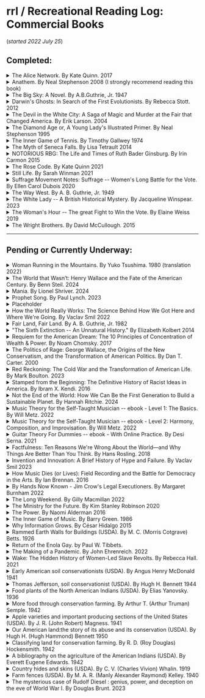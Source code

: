 # rrl / Recreational Reading Log: Commercial Books  
(*started 2022 July 25*)  

## Completed:  

<details><summary>The Alice Network.  By Kate Quinn.  2017</summary>  

### The Alice Network.  
Audio: https://www.overdrive.com/media/2985766/the-alice-network  
Ebook: https://www.overdrive.com/media/2952389/the-alice-network  
http://www.katequinnauthor.com/books/the-alice-network  
By [Kate Quinn](https://en.wikipedia.org/wiki/Kate_Quinn).  
Reading Notes:  See the [Wikipedia Summary](https://en.wikipedia.org/wiki/The_Alice_Network)  
Wikipedia Summary: https://en.wikipedia.org/wiki/The_Alice_Network  
Also see an [NPR Summary](https://www.npr.org/2017/06/08/530794379/the-alice-network-is-a-crackling-tale-of-spies-and-suspense)  

</details>


<details><summary><a name="anathem_neal_stephenson"></a>Anathem. By Neal Stephenson  2008 (I strongly recommend reading this book)</summary>

### Anathem.  
eBook: https://www.overdrive.com/media/171066/anathem  
Audio: https://www.overdrive.com/media/180366/anathem  
https://www.nealstephenson.com/anathem.html  
By [Neal Stephenson](https://en.wikipedia.org/wiki/Neal_Stephenson) (1959 - _)  
Published 2008, 937 pages.  

See the plot summary at: https://en.wikipedia.org/wiki/Anathem#Plot_summary  
When you are finished with the book (*or whenever...*) consider reading Stephenson's [Acknowledgments page](https://www.nealstephenson.com/acknowledgments.html) to get a sense of what parts of this story are more tightly coupled to other's ideas.  

<details>
<summary>Reading Notes: </summary>

This story has enormous scope, incorporating a broad spectrum of [science fiction](https://en.wikipedia.org/wiki/List_of_science_fiction_themes) and [religious](https://en.wikipedia.org/wiki/List_of_religious_ideas_in_science_fiction) themes as it builds out science, technology, religion, and secular societies across multiple worlds.  
Some Quotes from the book:  
>Its general import is that one should never believe a thing only because one wishes that it were true.  

>They knew many things but had no idea why.  And strangely this made them more, rather than less, certain that they were right.  

>"That is the kind of beauty that I was trying to get you to see," Orolo told me. "Nothing is more important than that you see and love the beauty that is right in front of you, or else you will have no defense against the ugliness that will hem you in and come at you in so many ways."  

>Thousands of years ago, the work that people did had been broken down into jobs that were the same every day, in organizations where people were interchangeable parts.  All of the story had been bled out of their lives.  That was how it had to be; it was how you got a productive economy.  But it would be easy to see a will at work behind this: not exactly an evil will, but a selfish will.  The people who made this system thus were jealous, not of money and not of power but of story.  If their employees came home at day's end with interesting stories to tell, it meant something had gone wrong...  

>There is no longer superposition.  No wavefunction collapse.  Just a lot of copies of me -- of my brain -- each really existing in a different parallel cosmos.  The cosmos model residing in each of those parallel brains is really, definitely in one state or another.  And they interfere with one another.  

>Quantum interference -- the crosstalk among similar quantum states -- knits the different versions of your brain together.  

>Hearing was worse than useless; I was sorry I'd been born with ears.  

>And it happened all the time that the compromise between two perfectly rational altrnatives was something that made no sense at all.  

>There is one universe, by the definition of *universe*. It is not the cosmos we see through our eyes and our telescopes -- *that* is but a single Narrative, a thread winding through a Hemm space shared by many other Narratives besides ours.  Each Narrative looks like a cosmos alone, to any consciousness that partakes of it.  

>...the only way to determine the direction of time's arrow was to measure the amount of disorder in a system. The cosmos seems oblivious to time.  It only matters to us.  Consciousness is time-constituting.  We build time up out of instantaneous impressions that flow in through our sensory organs at each moment.  

>We don't give our consciousness sufficient credit for its ability to take in noisy, ambiguous, contradictory givens from the senses, and sort it out... to confer *thisness* on what we perceive.  ...absolutely necessary from an evolutionary standpoint...  

>The full cosmos consists of the physical stuff and consciousness.  Take away the consciouness and it's only dust; add consciousness and you get things, ideas, and time.  

>"All right, already!  I get it! The Hylaean Flow brings about convergent development of consciousness-bearing systems across worldtracks!  But where is the payoff?  There's got to be more to it than this big ship roaming from cosmos to cosmos collecting sample populations and embalming them in spheres."  

>I thought that I was like a man lame in one leg, who learned to move about well enough that all awareness of his disability had passed out of his mind.  And yet, when he tried to go on a journey, he kept finding himself back where he had started, since his weak leg made him go in circles.  But if he found a partner who was weak in the other leg, and the two of them set out as companions...  

>Then I happened to glance down at the coffin beside my knee, and wondered... Who had given the order...  

>There are certain worldtracks -- certain states of affairs -- that are only compatible with certain persons' being...absent.  

>Upsight: A sudden, usually unlooked-for moment of clear understanding.  

>The mystic nails a symbol to one meaning that was true for a moment but soon becomes false.  The poet, on the other hand, sees that truth *while it's true* but understands that symbols are always in flux and that their meanings are fleeting.... Anyway, my point is that guys like Flec have a weakness, almost a kind of addiction, for the mystical, as opposed to poetic, way of using their minds.  

>...the evolution of our minds from bits of inanimate matter was more beautiful and more extraordinary than any of the miracles cataloged down through the ages by the religions of our world. And so he had an instinctive skepticism of any system of thought, religious or theorical, that pretended to encompass that miracle, and in so doing sought to draw limits around it.  

>I was an adjunct professor, which means that I was given the most unpleasant and unrewarding teaching assignments with no opportunity for university-supported research, no job security, and no benefits.  Also the pay was terrible...  

>Well, that would challenge certain assumptions about the nature of reality that I did not even know I had.  

</details>

</details>


<details><summary><a name="the_big_sky_by_a_b_guthrie"></a>The Big Sky: A Novel. By A.B.Guthrie, Jr. 1947</summary>  

### The Big Sky.  
Book: https://en.wikipedia.org/wiki/The_Big_Sky_(novel)  (*It seems [widely available](https://duckduckgo.com/?t=h_&q=the+big+sky+by+a.b.+guthrie+jr&ia=web) in libraries and commercially.*)  
Audio: https://www.overdrive.com/media/1222142/the-big-sky (14:24)  
By [A.B.Guthrie, Jr. (Alfred Bertram Guthrie, Jr.)](https://en.wikipedia.org/wiki/A._B._Guthrie_Jr.) (1901 - 1991)  

Reader notes: A classic [western](https://en.wikipedia.org/wiki/Western_(genre)) novel.  It begins in the 1830s about Boone Caudill, Jim Deakins, and Dick Summers.  
After a fight with his father, *Boone* takes his unconscious father's rifle and runs away to *the West* and *the mountains*.  Boone starts his flight as a scared child, but as he overcomes numerous challenges facing him as a penniless runaway he gains confidence in himself and in his *plan* to head *West*.  Jim Deakins joins *Boone* along the road in Kentucky. In St. Louis they join a [keelboat](https://en.wikipedia.org/wiki/Keelboat) team that includes Dick Summers heading up the Missouri River -- headed West. After their keelboat meets with disaster, they stick together trapping and hunting in the mountains for years.  When Dick Summers *goes back East* as an *old man*, Boone and Jim continue together and spend time with the Blackfeet Piegan Indians. Then Boone travels back to Kentucky after receiving a letter from his mother.  Finally, Boone begins a journey West again, stopping to talk with Dick Summers, now farming in Missouri, and coming to a vague *understanding* that *The West* of his dreams is gone and his behavior has left him unmoored and without a sense of his future.  
The story's central character Boone Caudill learns to be an expert trapper, hunter, and tracker -- *joining* nature and observing his environment with all his senses.  He is able to endure enormous suffering from long travel on horseback and on foot and camping in melting heat and sharp cold, from injury, and from lack of food.  As far as that goes, he is a classic, maybe even heroic "[mountain man](https://en.wikipedia.org/wiki/Mountain_man)."  But from many perspectives, Boone Caudill also seems like an anti-hero.  He steals a gun, steals a boat, steals horses, murders repeatedly without remorse.  He is often ill-tempered, unfriendly, even hostile.  He is inarticulate in speech and thought.  This combination often makes him a rough, sporatically dangerous, even malicious character.  
A.B.Guthrie's writing is the hero of this story.  He drew me in and took me on repeated journeys through the mountains, plains and rivers of the 1830s American mountain West.  His humans seem human, and I could *see* and *feel* the world within which the story took place.  Through character's thinking and dialog, the author also presents a range of attitudes and perspectives toward the land and resource *theft*, the cultural and literal genocide of indigenous peoples that was practiced across the American West in the 19th century.  
If you are interested in the topic of *mountain men* in the 19th century but want non-fiction, you might try the biography of [Joseph L. Meek](https://en.wikipedia.org/wiki/Joseph_Meek), "[Eleven Years in the Rocky Mountains and Life on the Frontier](https://mccright.github.io/rrl/AudioBooks/)." By [Frances A. Fuller Victor](https://en.wikipedia.org/wiki/Frances_Fuller_Victor), 1870.  Audio: https://librivox.org/eleven-years-in-the-rocky-mountains-and-a-life-on-the-frontier-by-frances-a-fuller-victor/ (13:39) and text: https://www.gutenberg.org/ebooks/39465  
My copy of this book was a loan from a brother-in-law.  It was printed in 1980 and included a helpful map in the front.  This was excellent recreational reading and I recommend it to everyone having even a hint of interest in this genre!  
This is the first book in a series that also includes: "The Way West." and "Fair Land, Fair Land." (*see their entries on this page*)  

Wikipedia Summary: https://en.wikipedia.org/wiki/The_Big_Sky_(novel)  
Additional Resources: https://westernamericanliterature.com/a-b-guithre/  

</details>


<details>
<summary>Darwin's Ghosts: In Search of the First Evolutionists. By Rebecca Stott.  2012</summary>  

### Darwin's Ghosts: In Search of the First Evolutionists.  
https://catalog.urbandalelibrary.org/polaris/search/title.aspx?ctx=3.1033.0.0.3&pos=4&cn=146154  
By [Stott, Rebecca](https://en.wikipedia.org/wiki/Rebecca_Stott)  (1964 - ___)  

Reader's Notes: From the highest level, "Darwin's Ghosts" is "[2,200-year history of Darwin's predecessors](https://en.wikipedia.org/wiki/Rebecca_Stott)" along with investigating how the work of those individuals on the origins of life influenced the arts and popular culture.  The author investigates the idea of "transmutation" [more thoroughly than did Darwin](https://www.theguardian.com/books/2012/jun/01/darwins-ghosts-rebecca-stott-review). Example... While Europe drug through the middle ages Viking long boats were invading Britain, in Basra and Bagdad, elites paid for the expansion and distribution of knwoledge...  Ninth century Abbasid empire scholar called [al-Jāḥiẓ](https://en.wikipedia.org/wiki/Al-Jahiz) was part of a corp of translators, translating earlier manuscripts while also creating new books.  al-Jāḥiẓ, "to fulfil his moral obligation to God, an obligation enjoined by the [Quran](https://en.wikipedia.org/wiki/Quran) to look closely and search for understanding," wrote about nature's interconnectedness, ecosystems and survival of the fittest in his unfinished, 7-volume book of "Living Beings"...  Stott moves on through contributions of [Aristotle](https://en.wikipedia.org/wiki/Aristotle), [Leonardo da Vinci](https://en.wikipedia.org/wiki/Leonardo_da_Vinci), [Benoît de Maillet (Telliamed)](https://en.wikipedia.org/wiki/Beno%C3%AEt_de_Maillet), [Bernard Palissy](https://en.wikipedia.org/wiki/Bernard_Palissy), [Abraham Tremblay](https://en.wikipedia.org/wiki/Abraham_Trembley), [Denis Diderot](https://en.wikipedia.org/wiki/Denis_Diderot), [Jean-Baptiste Lamarck](https://en.wikipedia.org/wiki/Jean-Baptiste_Lamarck), [Constantine Samuel Rafinesque](https://en.wikipedia.org/wiki/Constantine_Samuel_Rafinesque), [Robert Edmond Grant](https://en.wikipedia.org/wiki/Robert_Edmond_Grant), [Robert Chambers](https://en.wikipedia.org/wiki/Robert_Chambers_(publisher,_born_1802)), [Alfred Wallace](https://en.wikipedia.org/wiki/Alfred_Russel_Wallace) and more.  Many of them performed their investigations and built their arguments/explanations in the context of "governing" bodies and accompanying systems which demanded conformance with the idea that "[everything was presumed to have been created perfectly by God](https://www.bookbrowse.com/reviews/index.cfm/book_number/2721/darwins-ghosts)" -- sometimes under threat of death.  

Third Party Reviews / Summaries:  
"Darwin's Ghosts by Rebecca Stott – review." By Richard Fortey, Fri 1 Jun 2012. (accessed 2023-09-19)  [https://www.theguardian.com/books/2012/jun/01/darwins-ghosts-rebecca-stott-review](https://www.theguardian.com/books/2012/jun/01/darwins-ghosts-rebecca-stott-review)  
https://catalog.urbandalelibrary.org/polaris/search/title.aspx?ctx=3.1033.0.0.3&pos=4&cn=146154  
>A NEW YORK TIMES NOTABLE BOOK "[An] extraordinarily wide-ranging and engaging book [about] the men who shaped the work of Charles Darwin . . . a book that enriches our understanding of how the struggle to think new thoughts is shared across time and space and people."-- The Sunday Telegraph (London) Soon after the publication of On the Origin of Species, Charles Darwin received an unsettling letter that accused him of taking credit for a theory that had already been discovered by others. Realizing his error of omission, Darwin tried to trace all of the natural philosophers who had laid the groundwork for his theory, but he found that history had already forgotten many of them. Rebecca Stott goes in search of these ghosts, telling the epic story of the discovery of evolution and natural selection from Aristotle to the ninth-century Arab writer Al-Jahiz to Leonardo da Vinci to the brilliant naturalists of the Jardin des Plantes to Alfred Wallace and Erasmus Darwin, and finally to Charles Darwin himself. Evolution was not discovered single-handedly. It was an idea that was advanced over centuries by daring individuals across the globe who had the imagination to speculate on nature's extraordinary ways--and the courage to articulate such speculations at a time when to do so was often considered heresy. Praise for Darwin's Ghosts "Absorbing . . . Stott captures the breathless excitement of an investigation on the cusp of the unknown. . . . A lively, original book."-- The New York Times Book Review "Stott's research is broad and unerring; her book is wonderful. . . . An exhilarating romp through 2,000 years of fascinating scientific history."-- Nature "Stott brings Darwin himself to life. . . . [She] writes with a novelist's flair. . . . Darwin and the 'ghosts' so richly described in Ms. Stott's enjoyable book are the descendants of Aristotle and Bacon and the ancestors of today's scientists."-- The Wall Street Journal "Riveting . . . Stott has done a wonderful job in showing just how many extraordinary people had speculated on where we came from before the great theorist dispelled all doubts."-- The Guardian (U.K.)  

</details>


<details><summary><a name="devil_in_the_white_city"></a>The Devil in the White City: A Saga of Magic and Murder at the Fair that Changed America. By Erik Larson. 2004</summary>

### The Devil in the White City: A Saga of Magic and Murder at the Fair that Changed America.  
https://www.penguinrandomhouse.com/books/98115/the-devil-in-the-white-city-by-erik-larson/  
By [Erik Larson](https://en.wikipedia.org/wiki/Erik_Larson_(author))  (1954 - ), Published 2004, Vintage, 447 pages.  

Reading Notes:  An interesting investigation of the 1893 Chicago World's Fair, and the serial murderer [Herman Webster Mudgett](https://en.wikipedia.org/wiki/H._H._Holmes) (a.k.a. Dr. Henry Howard Holmes or H. H. Holmes) who took advantage of those attracted to the city during its construction and run-time. See the [Wikipedia summary](https://en.wikipedia.org/wiki/The_Devil_in_the_White_City) for a more thorough review.  

3rd Party Summaries:  
https://en.wikipedia.org/wiki/The_Devil_in_the_White_City  
https://www.nytimes.com/2003/02/10/books/books-of-the-times-add-a-serial-murderer-to-1893-chicago-s-opulent-overkill.html  
https://www.readinggroupguides.com/reviews/the-devil-in-the-white-city/guide  
https://www.sparknotes.com/lit/the-devil-in-the-white-city/summary/  


</details>


<details><summary><a name="the_diamond_age_neal_stephenson"></a>The Diamond Age or, A Young Lady's Illustrated Primer.  By Neal Stephenson  1995</summary>

### The Diamond Age or, A Young Lady's Illustrated Primer  
eBook: https://www.overdrive.com/media/36903/the-diamond-age  
https://en.wikipedia.org/wiki/The_Diamond_Age  
https://search.worldcat.org/formats-editions/30894530  
By [Neal Stephenson](https://en.wikipedia.org/wiki/Neal_Stephenson) (1959 - _)  
Published 1995  pages 455  
Summary:  
..."nanotechnology made nearly anything possible, and so the cultural role in deciding what *should* be done with it had become far more important than imagining what *could* be done with it." (page 37)  This book [covers a lot of territory](https://en.wikipedia.org/wiki/The_Diamond_Age).  Written in the early 1990s, Stephenson created a world in the 3rd or 4th decade of the 21st century where nanotechnology had changed *everything* and humanity was characterized by extreme tribalism.  

</details>


<details><summary><a name="inner_game_of_tennis_timothy_gallwey"></a>The Inner Game of Tennis.  By Timothy Gallwey  1974</summary>

### The Inner Game of Tennis.  
https://archive.org/details/innergameoftenni00gall  
By [Timothy Gallwey](https://en.wikipedia.org/wiki/Timothy_Gallwey)  published 1974  

Reading notes: "*The Inner Game of _______*" takes place in the mind. Many of us too often struggle with nervousness, self doubt, and fear of failure while participating in activities we hope(d) to love and excel at. This book is about ways to strip away some (*and for some, a lot*) of that unproductive thinking while learning about the type of concentration that can support a new level of excellence. This book uses tennis as a vehicle to explore these processes, but it seems useful to those involved in any sport as well as appreciative spectators.  

[Review on Gates Notes](https://www.gatesnotes.com/Books/The-Inner-Game-of-Tennis):  
>"Tennis has evolved over the years. The best players in the world today play a very different style from the champions of 50 years ago. But The Inner Game of Tennis is just as relevant today as it was in 1974. Even as the outer game has changed, the inner game has remained the same." From [Bill Gates](https://www.gatesnotes.com/Books/The-Inner-Game-of-Tennis)  

</details>


<details><summary>The Myth of Seneca Falls.  By Lisa Tetrault  2014</summary>

### The Myth of Seneca Falls -- Memory and the Women's Suffrage Movement, 1848-1898.  
https://www.overdrive.com/media/3347264/the-myth-of-seneca-falls  
https://uncpress.org/book/9781469633503/the-myth-of-seneca-falls/  
By [Lisa Tetrault](https://www.cmu.edu/dietrich/history/people/faculty/tetrault.html), 2014, The University of North Carolina Press  
Explores some of the core myth-making establishing the widely-accepted narrative of the women's suffrage movement in the U.S.  
  
</details>


<details><summary><a name="notorious_rbg"></a>NOTORIOUS RBG: The Life and Times of Ruth Bader Ginsburg.  By Irin Carmon  2015</summary>

### Notorious RBG: The Life and Times of Ruth Bader Ginsburg  
Audio: https://www.overdrive.com/media/2396486/notorious-rbg  
Ebook: https://www.overdrive.com/media/2122662/notorious-rbg  
This is an often uncritical "[Ruth Bader](https://en.wikipedia.org/wiki/Ruth_Bader_Ginsburg) Ginsburg Museum" well-described in a 2015 NYT book review here: [https://www.nytimes.com/2015/12/06/books/review/notorious-rbg-the-life-and-times-of-ruth-bader-ginsburg.html](https://www.nytimes.com/2015/12/06/books/review/notorious-rbg-the-life-and-times-of-ruth-bader-ginsburg.html)  
By [Irin Carmon](https://en.wikipedia.org/wiki/Irin_Carmon) and [Shana Knizhnik](https://en.wikipedia.org/wiki/Shana_Knizhnik), published 2015.  

</details>


<details><summary>The Rose Code. By Kate Quinn  2021</summary>

### The Rose Code.  
Audio: https://www.overdrive.com/media/5761753/the-rose-code  
Ebook: https://www.overdrive.com/media/5537221/the-rose-code  
[https://catalog.urbandalelibrary.org/...](https://catalog.urbandalelibrary.org/polaris/search/searchresults.aspx?ctx=3.1033.0.0.3&type=Keyword&term=the%20rose%20code&by=TI&sort=RELEVANCE&limit=TOM=*&query=&page=0&searchid=3)  
https://www.katequinnauthor.com/books/the-rose-code/  
By [Kate Quinn](https://en.wikipedia.org/wiki/Kate_Quinn).  
Reading Notes:  
This is a useful and entertaining (*fictional*) history about the WWII cryptographers (*and others*) of Bletchley Park -- the operators and mathematicians that play a material role in the history of computers and code-breaking.  

</details>


<details><summary><a name="still_life_sarah_winman"></a>Still Life.  By Sarah Winman 2021  </summary>

### Still Life.  
https://www.penguinrandomhouse.com/books/670069/still-life-by-sarah-winman/  
By [Sarah Winman](https://en.wikipedia.org/wiki/Sarah_Winman) and [and interview here](https://www.abc.net.au/news/2022-08-06/sarah-winman-still-life-book-interview/101300474) (1964 - ),  G.P. Putnam's Sons, Publication date: November 2, 2021; 464 pages  

Reading Notes:  
Quote:  
>A meager stain in the corridors of history, that's all we are. A little mark of scuff.  

This is an excellent story about a collection of kind people starting with a chance meeting in 1940s wartime Italy, then a neighborhood bar in London after the war, and a neighborhood in Florence in the 1950s, 60s, and into the 70s.  *see the either or both of the reviews below...*  

3rd Party Summaries:  
[NYT Review By Lauren Fox](https://www.nytimes.com/2021/11/02/books/review/still-life-sarah-winman.html), and [Washington Post Review By Ron Charles](https://www.washingtonpost.com/entertainment/books/still-life-sarah-winman-book-review/2021/11/22/2eb81bca-4bcc-11ec-b0b0-766bbbe79347_story.html)  

</details>


<details><summary>Suffrage Movement Notes: Suffrage -- Women's Long Battle for the Vote.  By Ellen Carol Dubois  2020</summary>

### Suffrage Movement Notes: Suffrage -- Women's Long Battle for the Vote.  
https://www.simonandschuster.com/books/Suffrage/Ellen-Carol-DuBois/9781501165184  
By [Ellen Carol Dubois](https://ellencaroldubois.com/about/), 2020, Simon & Schuster.  
Summary:  
...explores 75 years of suffrage struggle, Organized into four episodes:  first, "universal suffrage" -- the vote for all U.S. citizens; second, Gilded Age expansion of suffrage support and intersections with other organizations, especially the WTCU; third, highlighting the states that were able to enfranchise four million women by 1914; and finally, the final push for the Nineteenth Amendment in 1920.  
  
</details>


<details>
<summary><a name="the_way_west_by_a_b_guthrie"></a>The Way West. By A. B. Guthrie, Jr.  1949 </summary>

### The Way West.  
This book appears to be widely available.  Mine was a physical paperback borrowed from a brother-in-law.  
Audio: https://www.overdrive.com/media/9005495/the-way-west  
By [A.B.Guthrie, Jr. (Alfred Bertram Guthrie, Jr.)](https://en.wikipedia.org/wiki/A._B._Guthrie_Jr.) (1901 - 1991)  
Obituary:  https://www.nytimes.com/1991/04/27/obituaries/ab-guthrie-jr-is-dead-at-90-won-pulitzer-for-the-way-west.html  
      and  https://timesmachine.nytimes.com/timesmachine/1991/04/27/148192.html?pageNumber=13  

Reader notes: A classic [western](https://en.wikipedia.org/wiki/Western_(genre)) novel.  It begins in the 1840s and is told largely through a focus on Lije Evans and Dick Summers (who had been farming in Missouri) as they set out with a group on one of the earliest traverses of the [Oregon Trail](https://en.wikipedia.org/wiki/Oregon_Trail).  That said, Guthrie excells at building scenes and sub-plots through the eyes of others along the way.  His writing about heroic (*as well as the less-than heroic*) men and women that explored and "*settled*" the American West is an example of [Western Fiction](https://en.wikipedia.org/wiki/Western_fiction) at its best.  In their pursuit of "*free*" land in Oregon, Guthrie's characters seem less concerned about the land and resource *theft* and the cultural and literal genocide of indigenous peoples that was practiced across the American West in the 19th century than some of central personalities of his earlier "[The Big Sky](#the_big_sky_by_a_b_guthrie)."  While he references some negative outcomes of colonization, cultural and literal genocide -- the value of indigenous peoples is generally outside the scope of his narrative.  The impacts of that colonization continue through today. He also incorporates references to slavery & derogatory terms for the enslaved.  This book may be hurtful to some.

My copy of this book was a loan from a brother-in-law.  It was printed in 2002 and included three helpful maps.  This was excellent recreational reading and I recommend it to everyone having even a hint of interest in this genre!  
This is the second book in a series that also includes: "The Big Sky." and "Fair Land, Fair Land." (*[see their entries on this page](#the_big_sky_by_a_b_guthrie)*)  

Wikipedia Summary: https://en.wikipedia.org/wiki/The_Way_West  
ENotes Summary: https://www.enotes.com/topics/way-west  

</details>


<details><summary><a name="white_lady_jacqueline_winspear"></a>The White Lady -- A British Historical Mystery. By Jacqueline Winspear. 2023 </summary>

### The White Lady -- A British Historical Mystery.  
eBook: https://www.overdrive.com/media/9080904/the-white-lady  
Audio: https://www.overdrive.com/media/9068653/the-white-lady  
By [Jacqueline Winspear](https://en.wikipedia.org/wiki/Jacqueline_Winspear) (1955 - )  
Bio on her own web site: https://jacquelinewinspear.com/about/  
Also a bio on Wikiwand: https://www.wikiwand.com/en/Jacqueline_Winspear  
  
Reading Notes: Set in Post WWII Britain in 1947, 40-something former spy Elinor White, veteran of two wars, faces an organized crime gang in London, exposes corruption from Scotland Yard (*and beyond, to the highest levels of government*).  As the story opens, a very private White lives in a "grace and favor" property just outside Shacklehurst, in rural Kent.  Londoners, Jim Mackie, wife Rose, and their toddler Susie move in next door -- when Jim takes a job as a farm worker.  Mackie's are trying to *escape* from their infamous London crime family, but that family has other plans...  White is drawn into conflict and the story begins...  

Review by Carol Memmott in the Washington Post: https://www.washingtonpost.com/books/2023/03/16/jacqueline-winspear-white-lady/  
Review by Laury A. Egan in the New York Journal of Books: https://www.nyjournalofbooks.com/book-review/white-lady-novel  
2021 Interview with Jacqueline Winspear: https://crimereads.com/jacqueline-winspear-how-i-became-a-mystery-writer-while-breaking-every-rule/  
A list of other reviews: https://bookmarks.reviews/reviews/all/the-white-lady/  

</details>


<details><summary>The Woman's Hour -- The great Fight to Win the Vote.  By Elaine Weiss  2019</summary>

### The Woman's Hour -- The great Fight to Win the Vote.  
Audio: https://www.overdrive.com/media/3359963/the-womans-hour  
Ebook: https://www.overdrive.com/media/3348755/the-womans-hour  
https://www.penguinrandomhouse.com/books/318833/the-womans-hour-by-elaine-weiss/  
By [Elaine Weiss](https://elaineweiss.com/bio/), 2019, Penguin Random House  
This is a close-up on Nashville and the people working there in the summer of 1920 as Tennessee becomes the final ratification of the 19th Amendment.  
</details>


<details><summary><a name="wright_brothers_david_mccullough"></a>The Wright Brothers. By David McCullough. 2015</summary>

### The Wright Brothers.  
Audio: https://www.overdrive.com/media/1815407/the-wright-brothers  
Ebook: https://www.overdrive.com/media/2145785/the-wright-brothers  
By [David McCullough](https://en.wikipedia.org/wiki/David_McCullough) (July 7, 1933 – August 7, 2022)  
[https://catalog.urbandalelibrary.org/...](https://catalog.urbandalelibrary.org/polaris/search/title.aspx?ctx=3.1033.0.0.3&pos=1&cn=178265)  
Readers Notes:  Author David McCullough describes the unique, courageous brothers, Wilbur and Orville Wright, who did the science, engineering, and construction leading to the first powered, heavier-than-air machine to achieve controlled, sustained flight with a pilot aboard on December 17, 1903 at Kitty Hawk, North Carolina.  McCullough carries the story through the brother's *perfection* of their machine and its marketing to a sometimes flight-crazed world, their efforts to protect their patents -- all the while providing context by weaving in the brother's family life.  
Wikipedia Summary: https://en.wikipedia.org/wiki/The_Wright_Brothers_(book)  

</details>


-----

## Pending or Currently Underway:  

<details>
<summary>Woman Running in the Mountains.  By Yuko Tsushima. 1980 (translation 2022)</summary>

### Woman Running in the Mountains  
ebook: https://www.overdrive.com/media/6180231/woman-running-in-the-mountains  
By [Yuko Tsushima, aka Satoko Tsushima](https://en.wikipedia.org/wiki/Y%C5%ABko_Tsushima)  (1947 – 2016)  
Translation by [Geraldine Harcourt](https://en.wikipedia.org/wiki/Geraldine_Harcourt)  (1952 – 2019)  

</details>


<details>
<summary>The World that Wasn’t: Henry Wallace and the Fate of the American Century. By Benn Steil. 2024 </summary>

### The World that Wasn’t: Henry Wallace and the Fate of the American Century.  
https://search.worldcat.org/title/1384410970?oclcNum=1384410970  
eBook: https://www.overdrive.com/media/9919904/the-world-that-wasnt  
Audio: https://www.overdrive.com/media/9936597/the-world-that-wasnt  
By [Benn Steil](https://en.wikipedia.org/wiki/Benn_Steil) ( - )  
687 pages  

Review by [Kevin Baskins](https://www.desmoinesregister.com/staff/12305216002/kevin-baskins/): [https://www.desmoinesregister.com/.../the-world-that-wasnt-...](https://www.desmoinesregister.com/story/news/politics/2024/04/08/the-world-that-wasnt-takes-critical-look-at-iowas-henry-a-wallace/73182185007/)  

</details>

<details>
<summary>Mania. By Lionel Shriver. 2024 </summary>

### Mania.   
eBook: https://www.amazon.com/Mania-Novel-Lionel-Shriver-ebook/dp/B0CBKJ8SCH/ref=tmm_kin_swatch_0?_encoding=UTF8&qid=&sr=    
By [Lionel Shriver](https://en.wikipedia.org/wiki/Lionel_Shriver)  (1957 – )  
Harper. 288 pp.  

Reading Notes:  
Review by [Maureen Corrigan]: "[Lionel Shriver pokes fun at woke culture, again](https://wapo.st/3xrKIgU)."

</details>


<details>
<summary>Prophet Song. By Paul Lynch. 2023 </summary>

### Prophet Song  
https://www.overdrive.com/media/10251263/prophet-song  
By [Paul Lynch](https://en.wikipedia.org/wiki/Paul_Lynch_(writer)) (1977 - )  

Reader Notes:  

[OverDrive Summary](https://www.overdrive.com/media/10251263/prophet-song):  
>On a dark, wet evening in Dublin, scientist and mother-of-four Eilish Stack answers her front door to find two officers from Ireland's newly formed secret police on her step. They have arrived to interrogate her husband, a trade unionist.  Ireland is falling apart, caught in the grip of a government turning towards tyranny. As the life she knows and the ones she loves disappear before her eyes, Eilish must contend with the dystopian logic of her new, unraveling country. How far will she go to save her family? And what-or who-is she willing to leave behind?  The winner of the Booker Prize 2023, Prophet Song presents a terrifying and shocking vision of a country sliding into authoritarianism and a deeply human portrait of a mother's fight to hold her family together.  

Review by [Aimée Walsh](https://aimeewalsh.com/): [https://www.theguardian.com/books/...prophet-song-by-paul-lynch-review...](https://www.theguardian.com/books/2023/sep/03/prophet-song-by-paul-lynch-review-a-tale-of-dublins-descent-into-dystopia-is-crucial-reading)  
Review by [Kristen Martin](https://www.kristenmartin.net/): [https://www.npr.org/...book-review-paul-lynch...prophet-song](https://www.npr.org/2023/12/11/1218053727/book-review-paul-lynch-booker-prize-winning-prophet-song)  
Review by [Benjamin Markovits](https://en.wikipedia.org/wiki/Benjamin_Markovits): [https://www.nytimes.com/...paul-lynch-prophet-song.html](https://www.nytimes.com/2023/12/01/books/review/paul-lynch-prophet-song.html)  
Review by [Ron Charles](https://en.wikipedia.org/wiki/Ron_Charles_(critic)): [https://www.washingtonpost.com/...booker-winner-prophet-song/](https://www.washingtonpost.com/books/2023/11/27/booker-winner-prophet-song/)  


</details>


<details>
<summary>Placeholder </summary>


</details>


<details>
<summary>How the World Really Works: The Science Behind How We Got Here and Where We're Going.  By Vaclav Smil 2022  </summary>

### How the World Really Works: The Science Behind How We Got Here and Where We're Going.  
Ebook: https://www.overdrive.com/media/6495140/how-the-world-really-works  
Audio: https://www.overdrive.com/media/6490996/how-the-world-really-works  
By [Vaclav Smil](https://en.wikipedia.org/wiki/Vaclav_Smil) published 2022, 336 pages  
This is a useful book, one that should be required reading for anyone.  
Summary at: https://www.kirkusreviews.com/book-reviews/vaclav-smil/how-the-world-really-works/ and read a review by Bill Gates at: [https://www.gatesnotes.com/Books/How-the-World-Really-Works](https://www.gatesnotes.com/Books/How-the-World-Really-Works)  

<details>
<summary>Reading Notes:</summary>

>By 1800... plant fuels still supply more than 98 percent of all heat and light used by [humans (*as opposed to coal or animal oils*)], and human and animal muscles still provide more than 90% of all mechanical energy needed in farming, construction, and manufacturing. ...Even by 1850, rising coal extraction in Europe and North America supplies no more than 7% of all fuel energy, nearly half of all useful kenetic energy comes from draft animals, about 40% from human muscles, and just 15% from the three inanimate prime movers: waterwheels, windmills, and the slowly spreading steam engines. ...by 1900...modern energy sources (coal and some crude oil) provide half of all primary energy, and traditional fuels (wood, charcoal, straw) the other half.  ...By 1900, inanimate prime movers supply about half of all mechanical energy... By 1950, fossil fuels supply nearly 3/4 of primary energy (still dominated by coal) and inanimate prime movers...provide more than 80% of all mechanical energy... (page 17)  
>...by the year 2000...only (about 12%) depend on biomass fuels for primary energy. ... Animate prime movers hold only a 5% share of mechanical energy... 1,500-fold increase (*in the use of fossil fuels*) over the past 220 years. (page 18)  
>since 1800 the gain (*in overall energy efficiency*) was about 3,500-fold. ... An average inhabitant of the Earth nowadays has at their disposal nearly 700 times more useful energy than their ancestors had at the beginning of the 19th century. ...(*by 2020*)it is as if 60 adults would be working non-stop, day and night, for each average person; and for the inhabitants of affluent countries this equivalent of steadily laboring adults would be...between 200 and 240. (page 19)  
>..."the economic system is essentially a system for extracting, processing and transforming energy as resources into energy embodied in products and services." ...Given all these readily verifiable realities, it is hard to understand why modern economics has largely ignored energy. ...as if output could be produced by labor and capital alone... Understanding how the world really works cannot be done without at least a modicum of energy literacy. (page 21)  
>...our civilization is so deeply reliant on fossil fuels that the next transition will take much longer than most people think. (page 22)  
>Energy is among the most elusive and most misunderstood concepts, and a poor grasp of basic realities has led to many illusions and delusions. (page 23)  (*It is often not practical/possible to substitute one form of energy with another*)  
Energy: The common definition == "The capacity for doing work" or (*Richard Feynman*) "energy has a large number of different forms, and there is a formula for each one.  These are gravitational energy, kinetic energy, heat energy, elastic energy, electrical energy, chemical energy, radiant energy, nuclear energy, mass energy."  
>...Electricity still supplies only a relatively small share of the final global energy consumption, just 18 percent. (page 35)  
>...(*the amount of electricity generated by*) nuclear fission...peaked in 2006, and has since declined slightly to about 10 percent of global electricity generation. (page 36)  
>Given the fact that annual CO2 emissions from fossil fuel combustion surpassed 37 billion tons in 2019, the net-zero goal by 2050 will call for an energy transition of unprecented in both pace and scale. (page 38)  
>Annual global demand for fossil carbon is now (2019) just above 10 million tons a year -- a mass nearly five times more than the recent annual harvest of all stable grains feeding humanity, and more than twice the mass of water drunk annual by the world's nearly 8 billion (2019) inhabitants...  (page 42)  
> ...the affluent world...can take some impressive and relatively rapid decarbonization steps (to put it bluntly, it should do with using less energy of any kind). (page 43)  


Mechanical energy: Isaac Newton's approach == a joule is the force of one newton, or '*the mass of 1 kilogram accelerated by 1 m/s² acting over a distance of 1 meter*.  
https://books.google.com/books?id=LKZPEAAAQBAJ&printsec=frontcover#v=onepage&q&f=false  

</details>

[Harvard Book Store](https://www.harvard.com/book/how_the_world_really_works/) review:  
>"An essential analysis of the modern science and technology that makes our twenty-first century lives possible--a scientist's investigation into what science really does, and does not, accomplish. We have never had so much information at our fingertips and yet most of us don't know how the world really works. This book explains seven of the most fundamental realities governing our survival and prosperity."  

</details>


<details>
<summary>Fair Land, Fair Land. By A. B. Guthrie, Jr. 1982</summary>

### Fair Land, Fair Land.  
This book appears to be widely available.  Mine was a physical paperback borrowed from a brother-in-law.  
Audio: https://www.overdrive.com/media/2700419/fair-land-fair-land  
By [A.B.Guthrie, Jr. (Alfred Bertram Guthrie, Jr.)](https://en.wikipedia.org/wiki/A._B._Guthrie_Jr.) (1901 - 1991)  
Obituary:  https://www.nytimes.com/1991/04/27/obituaries/ab-guthrie-jr-is-dead-at-90-won-pulitzer-for-the-way-west.html  
      and  https://timesmachine.nytimes.com/timesmachine/1991/04/27/148192.html?pageNumber=13  

Reader notes: A classic [western](https://en.wikipedia.org/wiki/Western_(genre)) novel.  
This is the third book in a series that also includes: "The Big Sky." and "The Way West." (*see their entries on this page*)  

</details>


<details>
<summary>"The Sixth Extinction -- An Unnatural History." By Elizabeth Kolbert 2014</summary>

### "The Sixth Extinction -- An Unnatural History."  
Audio: https://www.overdrive.com/media/1395942/the-sixth-extinction  
Ebook: https://www.overdrive.com/media/1378076/the-sixth-extinction  
By [Elizabeth Kolbert](https://en.wikipedia.org/wiki/Elizabeth_Kolbert)  (1961 - )  

Reading Notes: This book examines a broad swath of history and science associated with human understanding of life (*and death*) on earth.  Its focus is on five past mass (*global scale*) extinctions plus the sixth that we are currently living within.  It is a useful resource for learning about some of the natural sciences and how some categories of scientists **do** their science.  It might help provide parts of a foundation for climate change reading.  See any of the reviews below for more about this book.  

[OverDrive Summary](https://www.overdrive.com/media/1378076/the-sixth-extinction):  
>A major book about the future of the world, blending intellectual and natural history and field reporting into a powerful account of the mass extinction unfolding before our eyes.  
>Over the last half a billion years, there have been five mass extinctions, when the diversity of life on earth suddenly and dramatically contracted. Scientists around the world are currently monitoring the sixth extinction, predicted to be the most devastating extinction event since the asteroid impact that wiped out the dinosaurs. This time around, the cataclysm is us.  
>In The Sixth Extinction, two-time winner of the National Magazine Award and New Yorker writer Elizabeth Kolbert draws on the work of scores of researchers in half a dozen disciplines, accompanying many of them into the field: geologists who study deep ocean cores, botanists who follow the tree line as it climbs up the Andes, marine biologists who dive off the Great Barrier Reef. She introduces us to a dozen species, some already gone, others facing extinction, including the Panamian golden frog, staghorn coral, the great auk, and the Sumatran rhino. Through these stories, Kolbert provides a moving account of the disappearances occurring all around us and traces the evolution of extinction as concept, from its first articulation by Georges Cuvier in revolutionary Paris up through the present day. The sixth extinction is likely to be mankind's most lasting legacy; as Kolbert observes, it compels us to rethink the fundamental question of what it means to be human.  

Review by [Al Gore](https://en.wikipedia.org/wiki/Al_Gore): [https://www.nytimes.com/.../the-sixth-extinction-by-elizabeth-kolbert](https://www.nytimes.com/2014/02/16/books/review/the-sixth-extinction-by-elizabeth-kolbert.html?ugrp=u&unlocked_article_code=1.fk0.fmcm.GoPWPOA_9_DO&smid=url-share) 
Review by [Robin McKie](https://en.wikipedia.org/wiki/Robin_McKie): [https://www.theguardian.com/...sixth-extinction-unnatural-history...](https://www.theguardian.com/books/2014/feb/16/sixth-extinction-unnatural-history-elizabeth-kolbert-review) 
Review by [Lee Billings](http://leebillings.com/bio/): [https://www.scientificamerican.com/...book-review-the-sixth-extinction/](https://www.scientificamerican.com/article/book-review-the-sixth-extinction/) 

</details>


<details>
<summary>Requiem for the American Dream: The 10 Principles of Concentration of Wealth & Power. By Noam Chomsky.  2017</summary>

### Requiem for the American Dream: The 10 Principles of Concentration of Wealth & Power.  
Ebook: https://www.overdrive.com/media/2950318/requiem-for-the-american-dream  
Audio: https://www.overdrive.com/media/3783918/requiem-for-the-american-dream  
By [Noam Chomsky](https://en.wikipedia.org/wiki/Noam_Chomsky)  (1928 - __)  

[Wikipedia Summary](https://en.wikipedia.org/wiki/Requiem_for_the_American_Dream):  
>(*This is*) a book by political activist and linguist Noam Chomsky. It was created and edited by Peter Hutchinson, Kelly Nyks, and Jared P. Scott. It lays out Chomsky's analysis of [neoliberalism](https://en.wikipedia.org/wiki/Neoliberalism).  It focuses on the concentration of wealth and power in United States over the past forty years, analyzing the [income inequality](https://en.wikipedia.org/wiki/Economic_inequality).  The book was published by Seven Stories Press in 2017.  
>The book charts Chomsky's analysis of the concentration of wealth from the 1970s to now. Chomsky analyzes the way in which power relations shifted from the late 1940s to today, in the name of "plutocratic interests".[2] This shift in power relations ends up being an assault "on lower- and middle-class people, which has escalated in recent decades during the ascendancy of what is known as 'neoliberalism' – with fiscal austerity for the poor and tax cuts and other subsidies for the wealthy minority."[3] Chomsky is most interested in how the rise of financialization, which "is a process whereby financial markets, financial institutions, and financial elites gain greater influence over economic policy and economic outcomes,"[4] and how it affects and shapes public life in America, leading to a concentration of wealth and power to elite persons and institutions. This has been shown to lead to phenomena like the richest people in the world having as much wealth as the bottom half of the world.  

</details>


<details>
<summary>The Politics of Rage: George Wallace, the Origins of the New Conservatism, and the Transformation of American Politics. By Dan T. Carter. 2000 </summary>

### The Politics of Rage: George Wallace, the Origins of the New Conservatism, and the Transformation of American Politics.  
By [Dan T. Carter]()  
https://lsupress.org/9780807125977/the-politics-of-rage/  
>"Combining biography with regional and national history, Dan T. Carter chronicles the dramatic rise and fall of George Wallace, a populist who abandoned his ideals to become a national symbol of racism, and later begged for forgiveness. In The Politics of Rage, Carter argues persuasively that the four-time Alabama governor and four-time presidential candidate helped to establish the conservative political movement that put Ronald Reagan in the White House in 1980 and gave Newt Gingrich and the Republicans control of Congress in 1994. In this second edition, Carter updates Wallace’s story with a look at the politician’s death and the nation’s reaction to it and gives a summary of his own sense of the legacy of “the most important loser in twentieth-century American politics.”"  

</details>


<details>
<summary>Red Reckoning: The Cold War and the Transformation of American Life.  By Mark Boulton.  2023 </summary>

### Red Reckoning: The Cold War and the Transformation of American Life.  
ebook: https://www.overdrive.com/media/9767688/red-reckoning  
By [Mark Boulton](https://www.linkedin.com/in/mark-boulton-73b4a082)  
Summary from [LSU Press](https://lsupress.org/9780807180082/):  
Though it ended more than thirty years ago, the Cold War still casts a long shadow over American society. Red Reckoning examines how the great ideological conflict of the twentieth century transformed the nation and forced Americans to reconsider almost every aspect of their society, culture, and identity.  Using an interdisciplinary approach, the volume’s contributors examine a broad array of topics, including the Cold War’s impact on national security, race relations, gun culture and masculinity, law, college football, advertising, music, film, free speech, religion, and even board games. Above all, Red Reckoning brings a vitally important era back to life for those who lived through it and for students and scholars wishing to understand it.  

</details>


<details>
<summary>Stamped from the Beginning: The Definitive History of Racist Ideas in America. By Ibram X. Kendi.  2016 </summary>

### Stamped from the Beginning: The Definitive History of Racist Ideas in America.  
https://www.ibramxkendi.com/stampedbook  
Ebook: https://www.overdrive.com/media/3332121/stamped-from-the-beginning  
Audio: https://www.overdrive.com/media/10236401/stamped-from-the-beginning  
https://www.boldtypebooks.com/titles/ibram-x-kendi/stamped-from-the-beginning/9781568585987/  
By [Ibram X. Kendi](https://www.ibramxkendi.com/bio) and [and here]((https://en.wikipedia.org/wiki/Ibram_X._Kendi)) (1982 - ),  Bold Type Books, Publication date: April 12, 2016; 608 pages  

Reading Notes:  

3rd Party Summaries:  
[Author's Summary](https://www.ibramxkendi.com/stamped).  
Wikipedia Summary](https://en.wikipedia.org/wiki/Stamped_from_the_Beginning)  
[The Guardian Review By Mark Anthony Neal](https://www.theguardian.com/books/2017/aug/24/stamped-from-beginning-ibram-x-kendi-review)  
[Wash.Post Review By Carlos Lozada](https://www.washingtonpost.com/news/book-party/wp/2016/04/15/the-racism-of-good-intentions/)  

</details>


<details>
<summary>Not the End of the World: How We Can Be the First Generation to Build a Sustainable Planet. By Hannah Ritchie. 2024</summary>

### Not the End of the World: How We Can Be the First Generation to Build a Sustainable Planet. 2024  
[Pending release January 9, 2024](https://www.nottheendoftheworld.co.uk/)  
Ebook: https://www.overdrive.com/media/9820151/not-the-end-of-the-world  
Audio: https://www.overdrive.com/media/9819983/not-the-end-of-the-world  
By [Hannah Ritchie](https://en.wikipedia.org/wiki/Hannah_Ritchie)  

[GatesNotes Review](https://www.gatesnotes.com/Not-the-End-of-the-World) quote:  
>"Ritchie has a perspective shaped less by the news than by the facts -- something she’s refined through her work as lead researcher at 'Our World in Data,' an online platform that publishes some of my favorite data-driven articles and graphics on global issues today. (The Gates Foundation is a funder.) ...she uses those facts to tell a surprisingly optimistic and often counterintuitive story, one that completely contradicts the doomsday-ism in most climate change conversations.  After reading her whole book -- which comes out in the U.S. on January 9, 2024, and in the U.K. on January 11 -- I can confidently say that Ritchie has done for the environment what (Hans) Rosling spent his life doing for public health and global development."  

[Our World in Data](https://ourworldindata.org/)  
[Hans Rosling](https://en.wikipedia.org/wiki/Hans_Rosling)  

</details>


<details>
<summary>Music Theory for the Self-Taught Musician -- ebook - Level 1: The Basics.  By Will Metz.  2022</summary>

### Music Theory for the Self-Taught Musician -- ebook - Level 1: The Basics  
Ebook: https://www.overdrive.com/media/8686036/music-theory-for-the-self-taught-musician  
By [Will Metz](https://www.linkedin.com/in/guillaume-metz-54539b136/) and some of his [free videos](https://www.willmetzacademy.com/blog)  

</details>


<details>
<summary>Music Theory for the Self-Taught Musician -- ebook - Level 2: Harmony, Composition, and Improvisation.  By Will Metz. 2022</summary>

### Music Theory for the Self-Taught Musician -- ebook - Level 2: Harmony, Composition, and Improvisation  
Ebook: https://www.overdrive.com/media/8686038/music-theory-for-the-self-taught-musician  
By [Will Metz](https://www.linkedin.com/in/guillaume-metz-54539b136/) and some of his [free videos](https://www.willmetzacademy.com/blog)  

</details>


<details>
<summary>Guitar Theory For Dummies -- ebook - With Online Practice.  By Desi Serna. 2021</summary>

### Guitar Theory For Dummies -- ebook - With Online Practice  
Ebook: https://www.overdrive.com/media/7166347/guitar-theory-for-dummies  
By [Desi Serna](https://www.guitarmusictheory.com/) and some of his [free videos](https://www.youtube.com/user/GuitarMusicTheoryTab) and [archived videos](https://www.guitarmusictheory.com/author/gmt1mj/)  

</details>


<details>
<summary>Factfulness: Ten Reasons We're Wrong About the World—and Why Things Are Better Than You Think. By Hans Rosling. 2018</summary>

### Factfulness: Ten Reasons We're Wrong About the World—and Why Things Are Better Than You Think.  
Ebook: https://www.overdrive.com/media/4669521/factfulness  
Audio: https://www.overdrive.com/media/3940143/factfulness  
By [Hans Rosling](https://en.wikipedia.org/wiki/Hans_Rosling)  (1948 - 2017)  

Wikipedia Summary: [https://en.wikipedia.org/wiki/Factfulness...](https://en.wikipedia.org/wiki/Factfulness:_Ten_Reasons_We%27re_Wrong_About_the_World_%E2%80%93_and_Why_Things_Are_Better_Than_You_Think)  
See his: [Ten rules of thumb helping to avoid overdramatic interpretations](https://en.wikipedia.org/wiki/Factfulness:_Ten_Reasons_We%27re_Wrong_About_the_World_%E2%80%93_and_Why_Things_Are_Better_Than_You_Think#Rules_of_thumb)  
GatesNotes Summary: https://www.gatesnotes.com/Factfulness#  

</details>


<details>
<summary>Invention and Innovation: A Brief History of Hype and Failure.  By Vaclav Smil 2023  </summary>

### Invention and Innovation: A Brief History of Hype and Failure.  
By [Vaclav Smil](https://en.wikipedia.org/wiki/Vaclav_Smil) published 2023

[GatesNotes Review](https://www.gatesnotes.com/Invention-and-Innovation) quote:  
>"Smil believes there was only one real period of explosive innovation in the past 150 years: 1867-1914. During those years, inventors created internal combustion engines, electric lights, the telephone, inexpensive methods of producing steel, aluminum smelting, plastics, and the first electronic devices. Humanity also gained revolutionary insights in the fields of infectious disease, medicine, agriculture, and nutrition."  

</details>


<details>
<summary>How Music Dies (or Lives): Field Recording and the Battle for Democracy in the Arts. By Ian Brennan.  2016</summary>

### How Music Dies (or Lives): Field Recording and the Battle for Democracy in the Arts.  
Ebook: https://www.overdrive.com/media/2570801/how-music-dies-or-lives-field-recording-and-the-battle-f  
https://www.skyhorsepublishing.com/allworth-press/9781621534877/how-music-dies-or-lives/  
https://books.google.com/books/about/How_Music_Dies_or_Lives.html?id=YjmCDwAAQBAJ  
By [Ian Brennan](https://en.wikipedia.org/wiki/Ian_Brennan_(music_producer)) and [and interview here](https://infiniteculture.wordpress.com/2016/01/06/breaking-down-barriers-an-interview-with-ian-brennan/) (1966 - ),  
Foreword by [Corin Tucker](https://en.wikipedia.org/wiki/Corin_Tucker)  
Allworth, Publication date: February 23, 2016; 426 pages  

Reading Notes:  

[Publisher's Summary](https://www.skyhorsepublishing.com/allworth-press/9781621534877/how-music-dies-or-lives/):  
All recordings document life, arising from a specific time and place, and if that place is artificial, the results will be as well.  Culled from a lifetime of learning through failure and designed to provoke thought and inspiration for artists in every medium, How Music Dies (or Lives) is a virtual how-to manual for those on a quest for authenticity in an age of airbrushed and Auto-Tuned so-called "artists."  Author and Grammy-winning producer Ian Brennan chronicles his own journeys to find new and ancient sounds, textured voices, and nonmalleable songs, and he presents readers with an intricate look at our technological society.  His concise prose covers topics such as:  

* The damages of colonization in generalizing distinctive variations  
* The need for imperfection  
* The gaps between manufacturing and invention  
* The saturation of music in everyday life  

This guide serves those who ask themselves, "What's wrong with our culture?" Along with possible answers are lessons in using the microphone as a telescope, hearing the earth as an echo, and appreciating the value of democratizing voices.  

</details>



<details>
<summary>By Hands Now Known - Jim Crow's Legal Executioners. By Margaret Burnham  2022</summary>

### : Jim Crow's Legal Executioners  
Ebook: https://www.overdrive.com/media/8821955/by-hands-now-known  
Audio: https://www.overdrive.com/media/9143698/by-hands-now-known  
https://www.google.com/books/edition/By_Hands_Now_Known_Jim_Crow_s_Legal_Exec/9N9hEAAAQBAJ  
Illustrated | 328 pp. | W.W. Norton & Company  
By [Margaret A. Burnham](https://en.wikipedia.org/wiki/Margaret_Burnham) and [https://law.northeastern.edu/faculty/burnham/](https://law.northeastern.edu/faculty/burnham/)  
Reviews:  
https://www.nytimes.com/2022/09/21/books/review/by-hands-now-known-margaret-burnham.html  
https://www.nybooks.com/articles/2023/04/06/a-regional-reign-of-terror-jim-crow-by-hands-now-known/  

</details>

<details>
<summary>The Long Weekend. By Gilly Macmillan  2022</summary>

### The Long Weekend: A Novel -- Three Couples, Two Bodies, One Secret.  
https://www.harpercollins.com/products/the-long-weekend-gilly-macmillan  
[https://catalog.urbandalelibrary.org/...](https://catalog.urbandalelibrary.org/polaris/search/title.aspx?ctx=3.1033.0.0.3&pos=1&cn=463648)  
By [Gilly Macmillan](https://www.harpercollins.com/blogs/authors/gilly-macmillan-201511204348807).  
ISBN: 9780063074323  

</details>


<details>
<summary>The Ministry for the Future.  By Kim Stanley Robinson  2020</summary>

### The Ministry for the Future  
Audio: https://www.overdrive.com/media/5558525/the-ministry-for-the-future  
Ebook: https://www.overdrive.com/media/5255196/the-ministry-for-the-future  
By [Kim Stanley Robinson](https://en.wikipedia.org/wiki/Kim_Stanley_Robinson) (1952 - _)  
Published October 2020, 576 pages  

Wikipedia Summary: https://en.wikipedia.org/wiki/The_Ministry_for_the_Future  

See the audio book entry on my [AudioBooks page](https://mccright.github.io/rrl/AudioBooks/#ministry_for_the_future)  
This may be one of those books to read after listening to it.  

</details>

<details>
<summary>The Power.  By Naomi Alderman  2016</summary>

### The Power.  
https://en.wikipedia.org/wiki/The_Power_(Alderman_novel)
By [Naomi Alderman](https://en.wikipedia.org/wiki/Naomi_Alderman)  Published 2016  
[Review placeholder]()  
>"What would the world be like, Alderman asks, if all the women on Earth suddenly developed the ability to discharge massive electric shocks from their bodies? She takes this single idea and explores how it changes the dynamic between men and women, and among women. In doing so, she reveals a lot about how power and gender work today. (The word “power" in the title has multiple meanings.)"  From [Bill Gates](https://www.gatesnotes.com/Books/The-Power)  

</details>


<details>
<summary>The Inner Game of Music. By Barry Green. 1986</summary>

### The Inner Game of Music.  
Audio: https://www.overdrive.com/media/9056596/the-inner-game-of-music  
eBook: https://www.overdrive.com/media/2192895/the-inner-game-of-music  
By [Barry Green](https://innergameofmusic.com/about/about-barry-green/) also [B.G. on Wikipedia](https://en.wikipedia.org/wiki/Barry_Green) and [Timothy Gallwey](https://en.wikipedia.org/wiki/Timothy_Gallwey)  

Reading notes:  


NOTE: Also, look at Green's "The Mastery of Music, Ten Pathways to True Artistry." May 2003 "[reveals ten qualities shared by the world’s most successful musicians](https://innergameofmusic.com/books/)," ("*[based (on) interviews with over 120 world famous musicians on topics of courage, passion, creativity, discipline, humility etc. It deals with qualities of greatness from the human spirit that transcend all professions](https://innergameofmusic.com/about/about-barry-green/)*").  

</details>


<details>
<summary>Why Information Grows.  By César Hidalgo  2015</summary>

### Why Information Grows  
By [César Hidalgo](https://en.wikipedia.org/wiki/C%C3%A9sar_Hidalgo)  published 2015  
[Review placeholder]()  

</details>

<details>
<summary>Rammed Earth Walls for Buildings (USDA).  By M. C. (Morris Cotgrave) Betts.  1926</summary>

### Rammed Earth Walls for Buildings (USDA)  
https://handle.nal.usda.gov/10113/ORC00000481  
(1937 version at: https://play.google.com/books/reader?id=6KIFAAAAMAAJ&pg=GBS.PP4&hl=en)  
By M. C. (Morris Cotgrave) Betts (1875-1936) and T. A. H. (Thomas Arrington Huntington) Miller (1885-1949)  
Publisher: U.S. Dept. of Agriculture, 1926  
26 pages  

</details>

<details>
<summary>Return of the Enola Gay.  by Paul W. Tibbets. </summary>

### Return of the Enola Gay  
https://catalog.urbandalelibrary.org/polaris/search/title.aspx?ctx=3.1033.0.0.3&pos=1&cn=63468  
by [Tibbets, Paul W.](https://en.wikipedia.org/wiki/Paul_Tibbets) and (Paul Warfield), 1915-2007  

</details>

<details>
<summary>The Making of a Pandemic.  By John Ehrenreich.  2022</summary>

### The Making of a Pandemic -- Social, Political, and Psychological Perspectives on Covid-19  
https://link.springer.com/book/10.1007/978-3-031-04964-4  and for Amazon users: [https://www.amazon.com/gp/product/B0B2QY28XC/](https://www.amazon.com/gp/product/B0B2QY28XC/)  
By [John Ehrenreich](https://en.wikipedia.org/wiki/John_Ehrenreich), Published 2022-05-30  
[About this book.](https://link.springer.com/book/10.1007/978-3-031-04964-4?noAccess=true#about-this-book)  

</details>


<details>
<summary>Wake: The Hidden History of Women-Led Slave Revolts.  By Rebecca Hall.  2021</summary>

### Wake: The Hidden History of Women-Led Slave Revolts  
https://rebhallphd.org/ and https://rebhallphd.org/wake-praise/  
By [Rebecca Hall](https://rebhallphd.org/rebecca-hall/), Illustrated by [Hugo Martinez](https://www.linkedin.com/in/hugo-martinez-88121a6). Simon & Shuster 2021  
Part graphic novel, part memoir, Wake describes women-led slave revolts, and Dr. Rebecca Hall's efforts to find and document them.  
https://interminablerambling.com/2021/07/09/wake/  
https://interminablerambling.com/2021/07/13/layouts-in-rebecca-hall-and-hugo-martinezs-wake/  
https://interminablerambling.com/2021/07/15/retrieving-history-in-rebecca-hall-and-hugo-martinezs-wake/  

</details>

<details>
<summary>Early American soil conservationists (USDA).  By Angus Henry McDonald  1941</summary>

### Early American soil conservationists (USDA)  
https://handle.nal.usda.gov/10113/CAT87206254  
https://handle.nal.usda.gov/10113/ORC00000556  
By McDonald, Angus Henry  
Publisher: U.S. Dept. of Agriculture. 1941, 63 pages  

</details>

<details>
<summary>Thomas Jefferson, soil conservationist (USDA).  By Hugh H. Bennett  1944</summary>

### Thomas Jefferson, soil conservationist (USDA)  
https://handle.nal.usda.gov/10113/CAT88900165  
By Bennett, Hugh H. (Hugh Hammond)  
Publisher: U.S. Dept. of Agriculture. 1944, 15 pages  

</details>

<details>
<summary>Food plants of the North American Indians (USDA).  By Elias Yanovsky.  1936</summary>

### Food plants of the North American Indians (USDA)  
https://handle.nal.usda.gov/10113/ORC00000550  
By Elias Yanovsky (1886-____)  
Publisher: U.S. Dept. of Agriculture. 1936, 84 pages  

</details>

<details>
<summary>More food through conservation farming.  By Arthur T. (Arthur Truman) Semple.  1942</summary>

### More food through conservation farming  
https://handle.nal.usda.gov/10113/ORC00000390  
By Arthur T. (Arthur Truman) Semple 1895-  
Publisher: U.S. Dept. of Agriculture. 1942, 54 pages  

</details>

<details>
<summary>Apple varieties and important producing sections of the United States (USDA).  By J. R. (John Robert) Magness.  1941</summary>

### Apple varieties and important producing sections of the United States (USDA)  
https://handle.nal.usda.gov/10113/ORC00000306  
By J. R. (John Robert) Magness 1894-  
Publisher: U.S. Dept. of Agriculture. 1941, 32 pages  

</details>

<details>
<summary>Our American land:the story of its abuse and its conservation (USDA). By Hugh H. (Hugh Hammond) Bennett  1950</summary>

### Our American land:the story of its abuse and its conservation (USDA)  
https://handle.nal.usda.gov/10113/CAT87209318  
By Bennett, Hugh H. (Hugh Hammond)  
Publisher: U.S. Dept. of Agriculture. 1950, 32 pages  

</details>

<details>
<summary>Classifying land for conservation farming. By R. D. (Roy Douglas) Hockensmith.  1942</summary>

### Classifying land for conservation farming  
https://handle.nal.usda.gov/10113/ORC00000318  
By R. D. (Roy Douglas) Hockensmith 1905- and J. G. (John Gordon) Steele 1905-  
Publisher: U.S. Dept. of Agriculture. 1943, 45 pages  

</details>

<details>
<summary>A bibliography on the agriculture of the American Indians (USDA).  By Everett Eugene Edwards.  1942</summary>

### A bibliography on the agriculture of the American Indians (USDA)  
https://handle.nal.usda.gov/10113/ORC00000555  
By Everett Eugene Edwards (1900-___) and Wayne D. (Wayne David) Rasmussen (1915-2004)  
Publisher: U.S. Dept. of Agriculture. 1942, 107 pages  

</details>

<details>
<summary>Country hides and skins (USDA). By C. V. (Charles Vivion) Whalin.  1919</summary>

### Country hides and skins (USDA)  
https://handle.nal.usda.gov/10113/5420602  
By C. V. (Charles Vivion) Whalin  
Publisher: U.S. Dept. of Agriculture. 1919, 64 pages  

</details>

<details>
<summary>Farm fences (USDA).  By M. A. R. (Manly Alexander Raymond) Kelley.  1940</summary>

### Farm fences (USDA)  
https://handle.nal.usda.gov/10113/5420532  
By Kelley, M. A. R. (Manly Alexander Raymond)  
Publisher: U.S. Dept. of Agriculture. 1940, 58 pages  

</details>


<details>
<summary>The mysterious case of Rudolf Diesel : genius, power, and deception on the eve of World War I. By Douglas Brunt. 2023</summary>

### The mysterious case of Rudolf Diesel : genius, power, and deception on the eve of World War I. By Douglas Brunt. 2023  
https://catalog.urbandalelibrary.org/polaris/search/title.aspx?ctx=3.1033.0.0.3&pos=1&cn=493593  
Ebook: https://www.overdrive.com/media/9599062/the-mysterious-case-of-rudolf-diesel  
Audio: https://www.overdrive.com/media/9596527/the-mysterious-case-of-rudolf-diesel  
374 pages  
Summary:  
September 29, 1913: the steamship Dresden is halfway between Belgium and England. On board is one of the most famous men in the world, Rudolf Diesel, whose new internal combustion engine is on the verge of revolutionizing global industry forever. But Diesel never arrives at his destination. He vanishes during the night and headlines around the world wonder if it was an accident, suicide, or murder. After rising from an impoverished European childhood, Diesel had become a multi-millionaire with his powerful engine that does not require expensive petroleum-based fuel. In doing so, he became not only an international celebrity but also the enemy of two extremely powerful men: Kaiser Wilhelm II of Germany and John D. Rockefeller, the founder of Standard Oil and the richest man in the world. The Kaiser wanted the engine to power a fleet of submarines that would finally allow him to challenge Great Britain's Royal Navy. But Diesel had intended for his engine to be used for the betterment of mankind and refused to keep the technology out of the hands of the British or any other nation. For John D. Rockefeller, the engine was nothing less than an existential threat to his vast and lucrative oil empire. As electric lighting began to replace kerosene lamps, Rockefeller's bottom line depended on the world's growing thirst for gasoline to power its automobiles and industries. At the outset of this new age of electricity and oil, Europe stood on the precipice of war. Rudolf Diesel grew increasingly concerned about Germany's rising nationalism and military spending. The inventor was on his way to London to establish a new company that would help Britain improve its failing submarine program when he disappeared. -- From publisher's website.  

Publishers Weekly Summary: https://www.publishersweekly.com/9781982169909  
Review by Andrea Pitzer: https://www.washingtonpost.com/books/2023/09/24/mysterious-case-rudolf-diesel-douglas-brunt/  

</details>
